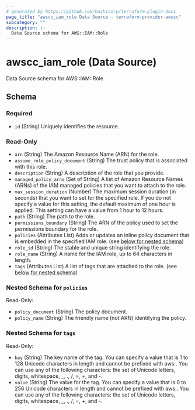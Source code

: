 ```yaml
---
# generated by https://github.com/hashicorp/terraform-plugin-docs
page_title: "awscc_iam_role Data Source - terraform-provider-awscc"
subcategory: ""
description: |-
  Data Source schema for AWS::IAM::Role
---
```


# awscc_iam_role (Data Source)

Data Source schema for AWS::IAM::Role



<!-- schema generated by tfplugindocs -->
## Schema

### Required

- `id` (String) Uniquely identifies the resource.

### Read-Only

- `arn` (String) The Amazon Resource Name (ARN) for the role.
- `assume_role_policy_document` (String) The trust policy that is associated with this role.
- `description` (String) A description of the role that you provide.
- `managed_policy_arns` (Set of String) A list of Amazon Resource Names (ARNs) of the IAM managed policies that you want to attach to the role.
- `max_session_duration` (Number) The maximum session duration (in seconds) that you want to set for the specified role. If you do not specify a value for this setting, the default maximum of one hour is applied. This setting can have a value from 1 hour to 12 hours.
- `path` (String) The path to the role.
- `permissions_boundary` (String) The ARN of the policy used to set the permissions boundary for the role.
- `policies` (Attributes List) Adds or updates an inline policy document that is embedded in the specified IAM role. (see [below for nested schema](#nestedatt--policies))
- `role_id` (String) The stable and unique string identifying the role.
- `role_name` (String) A name for the IAM role, up to 64 characters in length.
- `tags` (Attributes List) A list of tags that are attached to the role. (see [below for nested schema](#nestedatt--tags))

<a id="nestedatt--policies"></a>
### Nested Schema for `policies`

Read-Only:

- `policy_document` (String) The policy document.
- `policy_name` (String) The friendly name (not ARN) identifying the policy.


<a id="nestedatt--tags"></a>
### Nested Schema for `tags`

Read-Only:

- `key` (String) The key name of the tag. You can specify a value that is 1 to 128 Unicode characters in length and cannot be prefixed with aws:. You can use any of the following characters: the set of Unicode letters, digits, whitespace, _, ., /, =, +, and -.
- `value` (String) The value for the tag. You can specify a value that is 0 to 256 Unicode characters in length and cannot be prefixed with aws:. You can use any of the following characters: the set of Unicode letters, digits, whitespace, _, ., /, =, +, and -.


